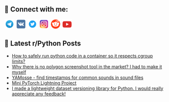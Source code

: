 ## 🔎 Connect with me:
[<img src="https://github.com/bullbesh/bullbesh/blob/main/images/Telegram.png" width="32" height="32" />](https://t.me/bullbesh)
[<img src="https://github.com/bullbesh/bullbesh/blob/main/images/VK.png" width="32" height="32" />](https://vk.com/bullbesh)
[<img src="https://github.com/bullbesh/bullbesh/blob/main/images/Twitter.png" width="32" height="32" />](https://twitter.com/bullbesh1)
[<img src="https://github.com/bullbesh/bullbesh/blob/main/images/Instagram.png" width="32" height="32" />](https://www.instagram.com/bullbesh)
[<img src="https://github.com/bullbesh/bullbesh/blob/main/images/Reddit.png" width="32" height="32" />](https://www.reddit.com/user/bullbesh)
[<img src="https://github.com/bullbesh/bullbesh/blob/main/images/YouTube.png" width="32" height="32" />](https://www.youtube.com/channel/UCtfjRs6uzgq5mfm8S06WTcg)

## 📕 Latest r/Python Posts
<!-- BLOG-POST-LIST:START -->
- [How to safely run python code in a container so it respects cgroup limits?](https://www.reddit.com/r/Python/comments/1mlj7ce/how_to_safely_run_python_code_in_a_container_so/)
- [Why there is no polygon screenshot tool in the market? I had to make it myself](https://www.reddit.com/r/Python/comments/1mlizot/why_there_is_no_polygon_screenshot_tool_in_the/)
- [YAMosse - find timestamps for common sounds in sound files](https://www.reddit.com/r/Python/comments/1mli3b5/yamosse_find_timestamps_for_common_sounds_in/)
- [Mini PyTorch Lightning Project](https://www.reddit.com/r/Python/comments/1mli2sy/mini_pytorch_lightning_project/)
- [I made a lightweight dataset versioning library for Python. I would really appreciate any feedback!](https://www.reddit.com/r/Python/comments/1mlh6g3/i_made_a_lightweight_dataset_versioning_library/)
<!-- BLOG-POST-LIST:END -->
